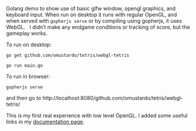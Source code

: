 Golang demo to show use of basic glfw window, opengl graphics, and keyboard
input. When run on desktop it runs with regular OpenGL, and when served with
`gopherjs serve` or by compiling using gopherjs, it uses WebGL.   I didn’t make
any endgame conditions or tracking of score, but the gameplay works.

To run on desktop:

`go get github.com/omustardo/tetris/webgl-tetris`

`go run main.go`

To run in browser:

`gopherjs serve`

and then go to http://localhost:8080/github.com/omustardo/tetris/webgl-tetris/

This is my first real experience with low level OpenGL. I added some useful
links in my [documentation
page](<https://github.com/Omustardo/docs/tree/master/opengl>).
